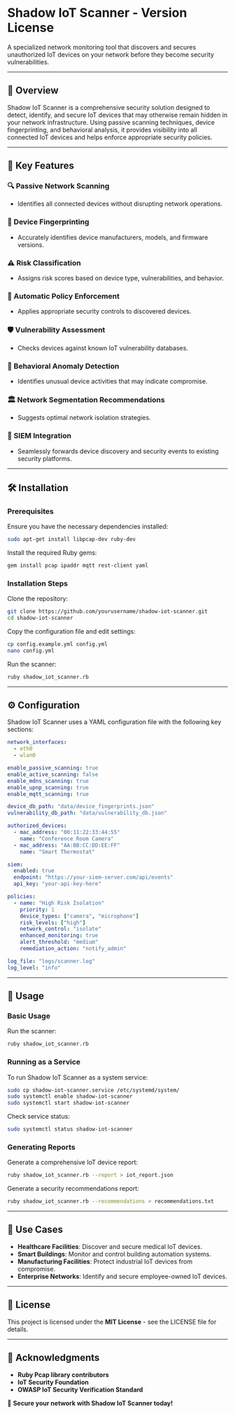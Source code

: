 # Shadow IoT Scanner - Version License

A specialized network monitoring tool that discovers and secures unauthorized IoT devices on your network before they become security vulnerabilities.

---

## 📌 Overview

Shadow IoT Scanner is a comprehensive security solution designed to detect, identify, and secure IoT devices that may otherwise remain hidden in your network infrastructure. Using passive scanning techniques, device fingerprinting, and behavioral analysis, it provides visibility into all connected IoT devices and helps enforce appropriate security policies.

---

## 🚀 Key Features

### 🔍 Passive Network Scanning
- Identifies all connected devices without disrupting network operations.

### 📌 Device Fingerprinting
- Accurately identifies device manufacturers, models, and firmware versions.

### ⚠️ Risk Classification
- Assigns risk scores based on device type, vulnerabilities, and behavior.

### 🔧 Automatic Policy Enforcement
- Applies appropriate security controls to discovered devices.

### 🛡️ Vulnerability Assessment
- Checks devices against known IoT vulnerability databases.

### 🧠 Behavioral Anomaly Detection
- Identifies unusual device activities that may indicate compromise.

### 🏛️ Network Segmentation Recommendations
- Suggests optimal network isolation strategies.

### 🔗 SIEM Integration
- Seamlessly forwards device discovery and security events to existing security platforms.

---

## 🛠️ Installation

### Prerequisites
Ensure you have the necessary dependencies installed:

```bash
sudo apt-get install libpcap-dev ruby-dev
```

Install the required Ruby gems:

```bash
gem install pcap ipaddr mqtt rest-client yaml
```

### Installation Steps
Clone the repository:

```bash
git clone https://github.com/yourusername/shadow-iot-scanner.git
cd shadow-iot-scanner
```

Copy the configuration file and edit settings:

```bash
cp config.example.yml config.yml
nano config.yml
```

Run the scanner:

```bash
ruby shadow_iot_scanner.rb
```

---

## ⚙️ Configuration

Shadow IoT Scanner uses a YAML configuration file with the following key sections:

```yaml
network_interfaces:
  - eth0
  - wlan0

enable_passive_scanning: true
enable_active_scanning: false
enable_mdns_scanning: true
enable_upnp_scanning: true
enable_mqtt_scanning: true

device_db_path: "data/device_fingerprints.json"
vulnerability_db_path: "data/vulnerability_db.json"

authorized_devices:
  - mac_address: "00:11:22:33:44:55"
    name: "Conference Room Camera"
  - mac_address: "AA:BB:CC:DD:EE:FF"
    name: "Smart Thermostat"

siem:
  enabled: true
  endpoint: "https://your-siem-server.com/api/events"
  api_key: "your-api-key-here"

policies:
  - name: "High Risk Isolation"
    priority: 1
    device_types: ["camera", "microphone"]
    risk_levels: ["high"]
    network_control: "isolate"
    enhanced_monitoring: true
    alert_threshold: "medium"
    remediation_action: "notify_admin"

log_file: "logs/scanner.log"
log_level: "info"
```

---

## 🔧 Usage

### Basic Usage

Run the scanner:

```bash
ruby shadow_iot_scanner.rb
```

### Running as a Service

To run Shadow IoT Scanner as a system service:

```bash
sudo cp shadow-iot-scanner.service /etc/systemd/system/
sudo systemctl enable shadow-iot-scanner
sudo systemctl start shadow-iot-scanner
```

Check service status:

```bash
sudo systemctl status shadow-iot-scanner
```

### Generating Reports

Generate a comprehensive IoT device report:

```bash
ruby shadow_iot_scanner.rb --report > iot_report.json
```

Generate a security recommendations report:

```bash
ruby shadow_iot_scanner.rb --recommendations > recommendations.txt
```

---

## 🔎 Use Cases

- **Healthcare Facilities**: Discover and secure medical IoT devices.
- **Smart Buildings**: Monitor and control building automation systems.
- **Manufacturing Facilities**: Protect industrial IoT devices from compromise.
- **Enterprise Networks**: Identify and secure employee-owned IoT devices.

---

## 📜 License

This project is licensed under the **MIT License** - see the LICENSE file for details.

---

## 🙌 Acknowledgments

- **Ruby Pcap library contributors**
- **IoT Security Foundation**
- **OWASP IoT Security Verification Standard**

🚀 **Secure your network with Shadow IoT Scanner today!**

